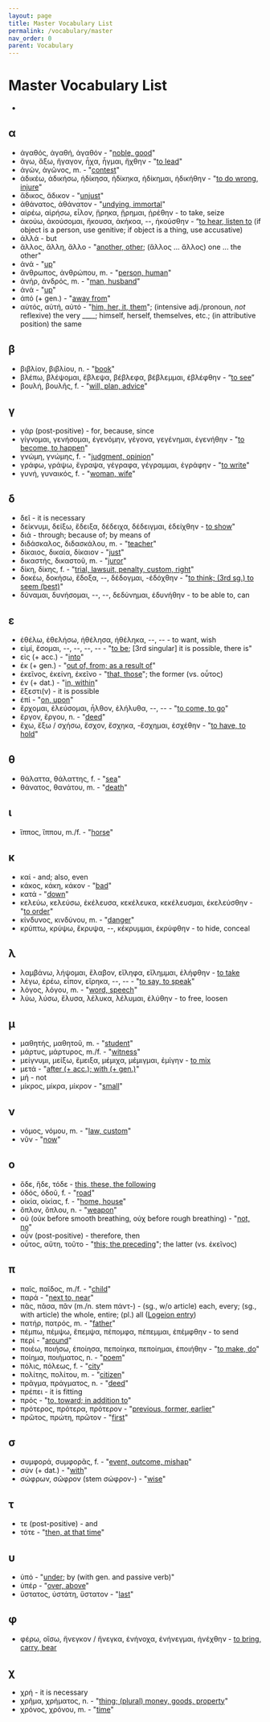 ```yaml
---
layout: page
title: Master Vocabulary List
permalink: /vocabulary/master
nav_order: 0
parent: Vocabulary
---
```


# Master Vocabulary List

*

## α

* ἀγαθός, ἀγαθή, ἀγαθόν - "[noble, good](https://logeion.uchicago.edu/ἀγαθός)"
* ἄγω, ἄξω, ἤγαγον, ἦχα, ἦγμαι, ἤχθην - "[to lead](https://logeion.uchicago.edu/ἄγω)"
* ἀγών, ἀγῶνος, m. - "[contest](https://logeion.uchicago.edu/ἀγών)"
* ἀδικέω, ἀδικήσω, ἠδίκησα, ἠδίκηκα, ἠδίκημαι, ἠδικήθην - "[to do wrong, injure](https://logeion.uchicago.edu/ἀδικέω)"
* ἄδικος, ἄδικον - "[unjust](https://logeion.uchicago.edu/ἄδικος)"
* ἀθάνατος, ἀθάνατον - "[undying, immortal](https://logeion.uchicago.edu/ἀθάνατος)"
* αἱρέω, αἱρήσω, εἷλον, ᾕρηκα, ᾕρημαι, ᾑρέθην - to take, seize
* ἀκούω, ἀκούσομαι, ἤκουσα, ἀκήκοα, --, ἠκούσθην - “[to hear, listen to](https://logeion.uchicago.edu/ἀκούω) (if object is a person, use genitive; if object is a thing, use accusative)
* ἀλλά - but
* ἄλλος, ἄλλη, ἄλλο - "[another, other](https://logeion.uchicago.edu/ἄλλος); (ἄλλος ... ἄλλος) one ... the other"
* ἀνά - "[up](https://logeion.uchicago.edu/ἀνά)"
* ἄνθρωπος, ἀνθρώπου, m. - "[person, human](https://logeion.uchicago.edu/ἄνθρωπος)"
* ἀνήρ, ἀνδρός, m. - "[man, husband](https://logeion.uchicago.edu/ἀνήρ)"
* ἀνά - "[up](https://logeion.uchicago.edu/ἀνά)"
* ἀπό (+ gen.) - "[away from](https://logeion.uchicago.edu/ἀπό)"
* αὐτός, αὐτή, αὐτό - "[him, her, it, them](https://logeion.uchicago.edu/αὐτός)"; (intensive adj./pronoun, *not* reflexive) the very ____; himself, herself, themselves, etc.; (in attributive position) the same

## β

* βιβλίον, βιβλίου, n. - "[book](https://logeion.uchicago.edu/βιβλίον)"
* βλέπω, βλέψομαι, ἔβλεψα, βέβλεφα, βέβλεμμαι, ἐβλέφθην - “[to see](https://logeion.uchicago.edu/βλέπω)”
* βουλή, βουλῆς, f. - "[will, plan, advice](https://logeion.uchicago.edu/βουλή)"

## γ

* γάρ (post-positive) - for, because, since
* γίγνομαι, γενήσομαι, ἐγενόμην, γέγονα, γεγένημαι, ἐγενήθην - "[to become, to happen](https://logeion.uchicago.edu/γίγνομαι)"
* γνώμη, γνώμης, f. - "[judgment, opinion](https://logeion.uchicago.edu/γνώμη)"
* γράφω, γράψω, ἔγραψα, γέγραφα, γέγραμμαι, ἐγράφην - "[to write](https://logeion.uchicago.edu/γράφω)"
* γυνή, γυναικός, f. - "[woman, wife](https://logeion.uchicago.edu/γυνή)"

## δ

* δεῖ - it is necessary
* δείκνυμι, δείξω, ἔδειξα, δέδειχα, δέδειγμαι, ἐδείχθην - [to show](https://logeion.uchicago.edu/δείκνυμι)"
* διά - through; because of; by means of
* διδάσκαλος, διδασκάλου, m. - "[teacher](https://logeion.uchicago.edu/διδάσκαλος)"
* δίκαιος, δικαία, δίκαιον - "[just](https://logeion.uchicago.edu/δίκαιος)"
* δικαστής, δικαστοῦ, m. - "[juror](https://logeion.uchicago.edu/δικαστής)"
* δίκη, δίκης, f. - "[trial, lawsuit, penalty, custom, right](https://logeion.uchicago.edu/δίκη)"
* δοκέω, δοκήσω, ἔδοξα, --, δέδογμαι, -ἐδόχθην - "[to think; (3rd sg.) to seem (best)](https://logeion.uchicago.edu/δοκέω)"
* δύναμαι, δυνήσομαι, --, --, δεδύνημαι, ἐδυνήθην - to be able to, can

## ε

* ἐθέλω, ἐθελήσω, ἠθέλησα, ἠθέληκα, --, -- - to want, wish
* εἰμί, ἔσομαι, --, --, --, -- - "[to be](https://logeion.uchicago.edu/εἰμί); [3rd singular] it is possible, there is"
* εἰς (+ acc.) - "[into](https://logeion.uchicago.edu/εἰς)"
* ἐκ (+ gen.) - "[out of, from; as a result of](https://logeion.uchicago.edu/ἐκ)"
* ἐκεῖνος, ἐκείνη, ἐκεῖνο - "[that, those](https://logeion.uchicago.edu/ἐκεῖνος)"; the former (vs. οὗτος)
* ἐν (+ dat.) - "[in, within](https://logeion.uchicago.edu/ἐν)"
* ἔξεστι(ν) - it is possible
* ἐπί - "[on, upon](https://logeion.uchicago.edu/ἐπί)"
* ἔρχομαι, ἐλεύσομαι, ἦλθον, ἐλήλυθα, --, -- - "[to come, to go](https://logeion.uchicago.edu/ἔρχομαι)"
* ἔργον, ἔργου, n. - "[deed](https://logeion.uchicago.edu/ἔργον)"
* ἔχω, ἕξω / σχήσω, ἔσχον, ἔσχηκα, -ἔσχημαι, ἐσχέθην - "[to have, to hold](https://logeion.uchicago.edu/ἔχω)"

## θ

* θάλαττα, θάλαττης, f. - "[sea](https://logeion.uchicago.edu/θάλασσα)"
* θάνατος, θανάτου, m. - "[death](https://logeion.uchicago.edu/θάνατος)"

## ι

* ἵππος, ἵππου, m./f. - "[horse](https://logeion.uchicago.edu/ἵππος)"

## κ

* καί - and; also, even
* κάκος, κάκη, κάκον - "[bad](https://logeion.uchicago.edu/κάκος)"
* κατά - "[down](https://logeion.uchicago.edu/κατά)"
* κελεύω, κελεύσω, ἐκέλευσα, κεκέλευκα, κεκέλευσμαι, ἐκελεύσθην - "[to order](https://logeion.uchicago.edu/κελεύω)"
* κίνδυνος, κινδύνου, m. - "[danger](https://logeion.uchicago.edu/κίνδυνος)"
* κρύπτω, κρύψω, ἔκρυψα, --, κέκρυμμαι, ἐκρύφθην - to hide, conceal

## λ

* λαμβάνω, λήψομαι, ἔλαβον, εἴληφα, εἴλημμαι, ἐλήφθην - [to take](https://logeion.uchicago.edu/λαμβάνω)
* λέγω, ἐρέω, εἶπον, εἴρηκα, --, -- - "[to say, to speak](https://logeion.uchicago.edu/λέγω)"
* λόγος, λόγου, m. - "[word, speech](https://logeion.uchicago.edu/λόγος)"
* λύω, λύσω, ἔλυσα, λέλυκα, λέλυμαι, ἐλύθην - to free, loosen

## μ

* μαθητής, μαθητοῦ, m. - "[student](https://logeion.uchicago.edu/μαθητής)"
* μάρτυς, μάρτυρος, m./f. - "[witness](https://logeion.uchicago.edu/μάρτυς)"
* μείγνυμι, μείξω, ἔμειξα, μέμιχα, μέμιγμαι, ἐμίγην - [to mix](https://logeion.uchicago.edu/μείγνυμι)
* μετά - "[after (+ acc.); with (+ gen.)](https://logeion.uchicago.edu/μετά)"
* μή - not
* μίκρος, μίκρα, μίκρον - "[small](https://logeion.uchicago.edu/μίκρος)"

## ν

* νόμος, νόμου, m. - "[law, custom](https://logeion.uchicago.edu/νόμος)"
* νῦν - "[now](https://logeion.uchicago.edu/νῦν)"

## o

* ὅδε, ἥδε, τόδε - [this, these, the following](https://logeion.uchicago.edu/ὅδε)
* ὁδός, ὁδοῦ, f. - "[road](https://logeion.uchicago.edu/ὁδός)"
* οἰκία, οἰκίας, f. - "[home, house](https://logeion.uchicago.edu/οἰκία)"
* ὅπλον, ὅπλου, n. - "[weapon](https://logeion.uchicago.edu/ὅπλον)"
* οὐ (οὐκ before smooth breathing, οὐχ before rough breathing) - "[not, no](https://logeion.uchicago.edu/οὐ)"
* οὖν (post-positive) - therefore, then
* οὗτος, αὕτη, τοῦτο - "[this; the preceding](https://logeion.uchicago.edu/οὗτος)"; the latter (vs. ἐκεῖνος)

## π

* παῖς, παῖδος, m./f. - "[child](https://logeion.uchicago.edu/παῖς)"
* παρά - "[next to, near](https://logeion.uchicago.edu/παρά)"
* πᾶς, πᾶσα, πᾶν (m./n. stem πάντ-) - (sg., w/o article) each, every; (sg., with article) the whole, entire; (pl.) all ([Logeion entry](https://logeion.uchicago.edu/πᾶς))
* πατήρ, πατρός, m. - "[father](https://logeion.uchicago.edu/πατήρ)"
* πέμπω, πέμψω, ἔπεμψα, πέπομφα, πέπεμμαι, ἐπέμφθην - to send
* περί - "[around](https://logeion.uchicago.edu/περί)"
* ποιέω, ποιήσω, ἐποίησα, πεποίηκα, πεποίημαι, ἐποιήθην - "[to make, do](https://logeion.uchicago.edu/ποιέω)"
* ποίημα, ποιήματος, n. - "[poem](https://logeion.uchicago.edu/ποίημα)"
* πόλις, πόλεως, f. - "[city](https://logeion.uchicago.edu/πόλις)"
* πολίτης, πολίτου, m. - "[citizen](https://logeion.uchicago.edu/πολίτης)"
* πρᾶγμα, πράγματος, n. - "[deed](https://logeion.uchicago.edu/πρᾶγμα)"
* πρέπει - it is fitting
* πρός - "[to, toward; in addition to](https://logeion.uchicago.edu/πρός)"
* πρότερος, πρότερα, πρότερον - "[previous, former, earlier](https://logeion.uchicago.edu/πρότερος)"
* πρῶτος, πρώτη, πρῶτον - "[first](https://logeion.uchicago.edu/πρῶτος)"

## σ

* συμφορά, συμφορᾶς, f. - "[event, outcome, mishap](https://logeion.uchicago.edu/συμφορά)"
* σύν (+ dat.) - "[with](https://logeion.uchicago.edu/σύν)"
* σώφρων, σῶφρον (stem σώφρον-) - "[wise](https://logeion.uchicago.edu/σώφρων)"

## τ

* τε (post-positive) - and
* τότε - "[then, at that time](https://logeion.uchicago.edu/τότε)"

## υ

* ὑπό - "[under](https://logeion.uchicago.edu/ὑπό); by (with gen. and passive verb)"
* ὑπέρ - "[over, above](https://logeion.uchicago.edu/ὑπέρ)"
* ὕστατος, ὑστάτη, ὕστατον - "[last](https://logeion.uchicago.edu/ὕστατος)"

## φ

* φέρω, οἴσω, ἤνεγκον / ἤνεγκα, ἐνήνοχα, ἐνήνεγμαι, ἠνέχθην - [to bring, carry, bear](https://logeion.uchicago.edu/φέρω)

## χ

* χρή - it is necessary
* χρῆμα, χρήματος, n. - "[thing; (plural) money, goods, property](https://logeion.uchicago.edu/χρῆμα)"
* χρόνος, χρόνου, m. - "[time](https://logeion.uchicago.edu/χρόνος)"
